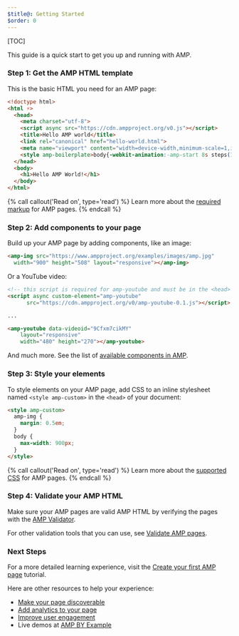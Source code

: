 ```yaml
---
$title@: Getting Started
$order: 0
---
```


[TOC]

This guide is a quick start to get you up and running with AMP. 

### Step 1: Get the AMP HTML template

This is the basic HTML you need for an AMP page:


```html
<!doctype html>
<html ⚡>
  <head>
    <meta charset="utf-8">
    <script async src="https://cdn.ampproject.org/v0.js"></script>
    <title>Hello AMP world</title>
    <link rel="canonical" href="hello-world.html">
    <meta name="viewport" content="width=device-width,minimum-scale=1,initial-scale=1">
    <style amp-boilerplate>body{-webkit-animation:-amp-start 8s steps(1,end) 0s 1 normal both;-moz-animation:-amp-start 8s steps(1,end) 0s 1 normal both;-ms-animation:-amp-start 8s steps(1,end) 0s 1 normal both;animation:-amp-start 8s steps(1,end) 0s 1 normal both}@-webkit-keyframes -amp-start{from{visibility:hidden}to{visibility:visible}}@-moz-keyframes -amp-start{from{visibility:hidden}to{visibility:visible}}@-ms-keyframes -amp-start{from{visibility:hidden}to{visibility:visible}}@-o-keyframes -amp-start{from{visibility:hidden}to{visibility:visible}}@keyframes -amp-start{from{visibility:hidden}to{visibility:visible}}</style><noscript><style amp-boilerplate>body{-webkit-animation:none;-moz-animation:none;-ms-animation:none;animation:none}</style></noscript>
  </head>
  <body>
    <h1>Hello AMP World!</h1>
  </body>
</html>
```
{% call callout('Read on', type='read') %}
Learn more about the [required markup](/docs/reference/spec.html#required-markup) for AMP pages.
{% endcall %}

### Step 2: Add components to your page

Build up your AMP page by adding components, like an image:

```html
<amp-img src="https://www.ampproject.org/examples/images/amp.jpg"
  width="900" height="508" layout="responsive"></amp-img>
```

Or a YouTube video:

```html
<!-- this script is required for amp-youtube and must be in the <head> section  -->
<script async custom-element="amp-youtube"
      src="https://cdn.ampproject.org/v0/amp-youtube-0.1.js"></script>

...

<amp-youtube data-videoid="9Cfxm7cikMY"
    layout="responsive"
    width="480" height="270"></amp-youtube>
```
And much more. See the list of [available components in AMP](/docs/reference/components.html).

### Step 3: Style your elements

To style elements on your AMP page, add CSS to an inline stylesheet named `<style amp-custom>` in the `<head>` of your document:

```html
<style amp-custom>
  amp-img {
    margin: 0.5em;
  }
  body {
    max-width: 900px;
  }
</style>
```
{% call callout('Read on', type='read') %}
Learn more about the [supported CSS](/docs/guides/responsive/style_pages.html) for AMP pages.
{% endcall %}

### Step 4: Validate your AMP HTML

Make sure your AMP pages are valid AMP HTML by verifying the pages with the [AMP Validator](https://validator.ampproject.org/).

For other validation tools that you can use, see [Validate AMP pages](/docs/guides/validate.html).

### Next Steps

For a more detailed learning experience, visit the [Create your first AMP page](/docs/tutorials/create.html) tutorial.

Here are other resources to help your experience:

* [Make your page discoverable](/docs/guides/discovery.html)
* [Add analytics to your page](/docs/guides/analytics_amp.html)
* [Improve user engagement](/docs/guides/engagement.html)
* Live demos at [AMP BY Example](https://ampbyexample.com/)
